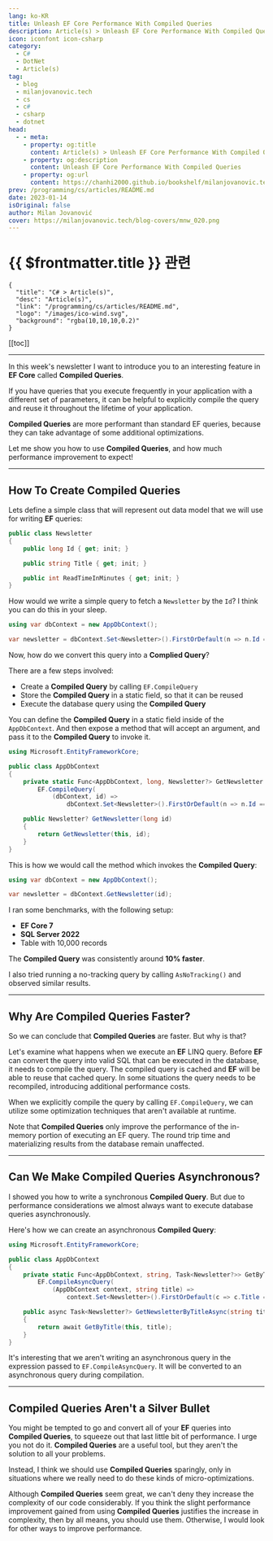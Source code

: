 ```yaml
---
lang: ko-KR
title: Unleash EF Core Performance With Compiled Queries
description: Article(s) > Unleash EF Core Performance With Compiled Queries
icon: iconfont icon-csharp
category: 
  - C#
  - DotNet
  - Article(s)
tag: 
  - blog
  - milanjovanovic.tech
  - cs
  - c#
  - csharp
  - dotnet
head:
  - - meta:
    - property: og:title
      content: Article(s) > Unleash EF Core Performance With Compiled Queries
    - property: og:description
      content: Unleash EF Core Performance With Compiled Queries
    - property: og:url
      content: https://chanhi2000.github.io/bookshelf/milanjovanovic.tech/unleash-ef-core-performance-with-compiled-queries.html
prev: /programming/cs/articles/README.md
date: 2023-01-14
isOriginal: false
author: Milan Jovanović
cover: https://milanjovanovic.tech/blog-covers/mnw_020.png
---
```


# {{ $frontmatter.title }} 관련

```component VPCard
{
  "title": "C# > Article(s)",
  "desc": "Article(s)",
  "link": "/programming/cs/articles/README.md",
  "logo": "/images/ico-wind.svg",
  "background": "rgba(10,10,10,0.2)"
}
```

[[toc]]

---

<SiteInfo
  name="Unleash EF Core Performance With Compiled Queries"
  desc="In this week's newsletter I want to introduce you to an interesting feature in EF Core called Compiled Queries. If you have queries that you execute frequently in your application with a different set of parameters, it can be helpful to explicitly compile the query and reuse it throughout the lifetime of your application. Compiled Queries are more performant than standard EF queries, because they can take advantage of some additional optimizations. Let me show you how to use Compiled Queries, and how much performance improvement to expect."
  url="https://milanjovanovic.tech/blog/unleash-ef-core-performance-with-compiled-queries/"
  logo="https://milanjovanovic.tech/profile_favicon.png"
  preview="https://milanjovanovic.tech/blog-covers/mnw_020.png"/>

In this week's newsletter I want to introduce you to an interesting feature in **EF Core** called **Compiled Queries**.

If you have queries that you execute frequently in your application with a different set of parameters, it can be helpful to explicitly compile the query and reuse it throughout the lifetime of your application.

**Compiled Queries** are more performant than standard EF queries, because they can take advantage of some additional optimizations.

Let me show you how to use **Compiled Queries**, and how much performance improvement to expect!

---

## How To Create Compiled Queries

Lets define a simple class that will represent out data model that we will use for writing **EF** queries:

```cs
public class Newsletter
{
    public long Id { get; init; }

    public string Title { get; init; }

    public int ReadTimeInMinutes { get; init; }
}
```

How would we write a simple query to fetch a `Newsletter` by the `Id`? I think you can do this in your sleep.

```cs
using var dbContext = new AppDbContext();

var newsletter = dbContext.Set<Newsletter>().FirstOrDefault(n => n.Id == id);
```

Now, how do we convert this query into a **Complied Query**?

There are a few steps involved:

- Create a **Compiled Query** by calling `EF.CompileQuery`
- Store the **Compiled Query** in a static field, so that it can be reused
- Execute the database query using the **Compiled Query**

You can define the **Compiled Query** in a static field inside of the `AppDbContext`. And then expose a method that will accept an argument, and pass it to the **Compiled Query** to invoke it.

```cs
using Microsoft.EntityFrameworkCore;

public class AppDbContext
{
    private static Func<AppDbContext, long, Newsletter?> GetNewsletter =
        EF.CompileQuery(
            (dbContext, id) =>
                dbContext.Set<Newsletter>().FirstOrDefault(n => n.Id == id));

    public Newsletter? GetNewsletter(long id)
    {
        return GetNewsletter(this, id);
    }
}
```

This is how we would call the method which invokes the **Compiled Query**:

```cs
using var dbContext = new AppDbContext();

var newsletter = dbContext.GetNewsletter(id);
```

I ran some benchmarks, with the following setup:

- **EF Core 7**
- **SQL Server 2022**
- Table with 10,000 records

The **Compiled Query** was consistently around **10% faster**.

I also tried running a no-tracking query by calling `AsNoTracking()` and observed similar results.

---

## Why Are Compiled Queries Faster?

So we can conclude that **Compiled Queries** are faster. But why is that?

Let's examine what happens when we execute an **EF** LINQ query. Before **EF** can convert the query into valid SQL that can be executed in the database, it needs to compile the query. The compiled query is cached and **EF** will be able to reuse that cached query. In some situations the query needs to be recompiled, introducing additional performance costs.

When we explicitly compile the query by calling `EF.CompileQuery`, we can utilize some optimization techniques that aren't available at runtime.

Note that **Compiled Queries** only improve the performance of the in-memory portion of executing an EF query. The round trip time and materializing results from the database remain unaffected.

---

## Can We Make Compiled Queries Asynchronous?

I showed you how to write a synchronous **Compiled Query**. But due to performance considerations we almost always want to execute database queries asynchronously.

Here's how we can create an asynchronous **Compiled Query**:

```cs
using Microsoft.EntityFrameworkCore;

public class AppDbContext
{
    private static Func<AppDbContext, string, Task<Newsletter?>> GetByTitle =
        EF.CompileAsyncQuery(
            (AppDbContext context, string title) =>
                context.Set<Newsletter>().FirstOrDefault(c => c.Title == title));

    public async Task<Newsletter?> GetNewsletterByTitleAsync(string title)
    {
        return await GetByTitle(this, title);
    }
}
```

It's interesting that we aren't writing an asynchronous query in the expression passed to `EF.CompileAsyncQuery`. It will be converted to an asynchronous query during compilation.

---

## Compiled Queries Aren't a Silver Bullet

You might be tempted to go and convert all of your **EF** queries into **Compiled Queries**, to squeeze out that last little bit of performance. I urge you not do it. **Compiled Queries** are a useful tool, but they aren't the solution to all your problems.

Instead, I think we should use **Compiled Queries** sparingly, only in situations where we really need to do these kinds of micro-optimizations.

Although **Compiled Queries** seem great, we can't deny they increase the complexity of our code considerably. If you think the slight performance improvement gained from using **Compiled Queries** justifies the increase in complexity, then by all means, you should use them. Otherwise, I would look for other ways to improve performance.

